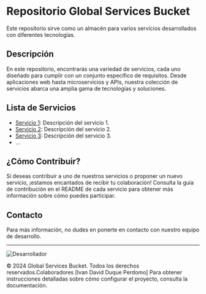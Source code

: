 # Repositorio Global Services Bucket

Este repositorio sirve como un almacén para varios servicios desarrollados con diferentes tecnologías.

## Descripción

En este repositorio, encontrarás una variedad de servicios, cada uno diseñado para cumplir con un conjunto específico de requisitos. Desde aplicaciones web hasta microservicios y APIs, nuestra colección de servicios abarca una amplia gama de tecnologías y soluciones.

## Lista de Servicios

- [Servicio 1](./servicio1/): Descripción del servicio 1.
- [Servicio 2](./servicio2/): Descripción del servicio 2.
- [Servicio 3](./servicio3/): Descripción del servicio 3.
- ...

## ¿Cómo Contribuir?

Si deseas contribuir a uno de nuestros servicios o proponer un nuevo servicio, ¡estamos encantados de recibir tu colaboración! Consulta la guía de contribución en el README de cada servicio para obtener más información sobre cómo puedes participar.

## Contacto

Para más información, no dudes en ponerte en contacto con nuestro equipo de desarrollo.

---

![Desarrollador](https://via.placeholder.com/150)

© 2024 Global Services Bucket. Todos los derechos reservados.Colaboradores
[Ivan David Duque Perdomo]
Para obtener instrucciones detalladas sobre cómo configurar el proyecto, consulta la documentación.
